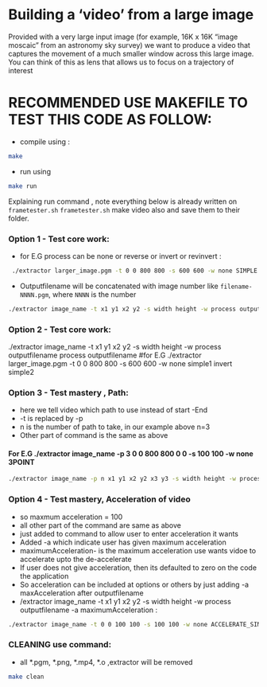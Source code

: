 # Building a ‘video’ from a large image
 
Provided with a very large input image (for example, 16K x 16K “image moscaic” from
an astronomy sky survey) we want to produce a video that captures the movement of a
much smaller window across this large image. You can think of this as lens that allows us
to focus on a trajectory of interest

# RECOMMENDED USE MAKEFILE TO TEST THIS CODE AS FOLLOW:
- compile using : 
 ```bash
 make
 ```
- run using 
```bash
make run
```

Explaining run command , note everything below is already written on `frametester.sh`
`frametester.sh` make video also and save them to their folder.

### Option 1 - Test core work:
- for E.G process can be none or reverse or invert or revinvert :
```bash
 ./extractor larger_image.pgm -t 0 0 800 800 -s 600 600 -w none SIMPLE 
```
- Outputfilename will be concatenated with image number like `filename-NNNN.pgm`, where `NNNN` is the number
```bash
./extractor image_name -t x1 y1 x2 y2 -s width height -w process outputfilename  
```                                                                              
                                                                                
 ### Option 2 - Test core work:
./extractor image_name -t x1 y1 x2 y2 -s width height -w process outputfilename process outputfilename #for E.G  ./extractor larger_image.pgm -t 0 0 800 800 -s 600 600 -w none simple1  invert  simple2

### Option 3 - Test mastery , Path:
- here we tell video which path to use instead of start -End
- -t is replaced by -p 
- n is the number of path to take, in our example above n=3
- Other part of command is the same as above

#### For E.G ./extractor image_name -p 3 0 0 800 800 0 0 -s 100 100 -w none 3POINT                                                                           
```bash
./extractor image_name -p n x1 y1 x2 y2 x3 y3 -s width height -w process outputfi 
```
### Option 4 - Test mastery, Acceleration of video
- so maxmum acceleration = 100
- all other part of the command are same as above
- just added to command to allow user to enter acceleration it wants
- Added -a which indicate user has given maximum acceleration
- maximumAcceleration- is the maximum acceleration use wants vidoe to accelerate upto the de-accelerate
- If user does not give acceleration, then its defaulted to zero on the code the application
- So acceleration can be included at options or others by just adding -a maxAcceleration after outputfilename
- /extractor image_name -t x1 y1 x2 y2 -s width height -w process outputfilename -a maximumAcceleration :
```bash
./extractor image_name -t 0 0 100 100 -s 100 100 -w none ACCELERATE_SIMPLE -a 100
```                                                                                              
                                                                                                                                                                                      
### CLEANING use command: 
-  all *.pgm, *.png, *.mp4, *.o ,extractor will be removed   
```sh
make clean     
```
                                                                                                                                                                           
